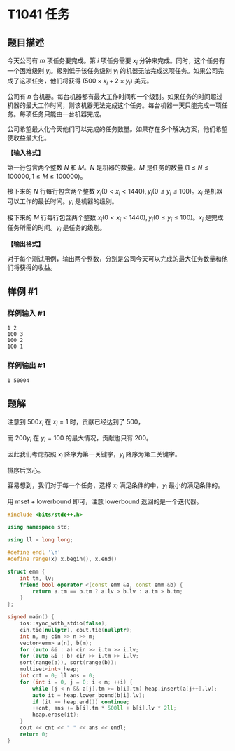 # T1041 任务

## 题目描述

今天公司有 $m$ 项任务要完成。第 $i$ 项任务需要 $x_i$ 分钟来完成。同时，这个任务有一个困难级别 $y_i$。级别低于该任务级别 $y_i$ 的机器无法完成这项任务。如果公司完成了这项任务，他们将获得 $(500\times x_i+2\times y_i)$ 美元。

公司有 $n$ 台机器。每台机器都有最大工作时间和一个级别。如果任务的时间超过机器的最大工作时间，则该机器无法完成这个任务。每台机器一天只能完成一项任务。每项任务只能由一台机器完成。

公司希望最大化今天他们可以完成的任务数量。如果存在多个解决方案，他们希望使收益最大化。

**【输入格式】**

第一行包含两个整数 $N$ 和 $M$。$N$ 是机器的数量。$M$ 是任务的数量 $(1 \leq N \leq 100000, 1\leq M\leq 100000)$。

接下来的 $N$ 行每行包含两个整数 $x_i(0<x_i<1440),y_i(0\leq y_i\leq 100)$。$x_i$ 是机器可以工作的最长时间。$y_i$ 是机器的级别。

接下来的 $M$ 行每行包含两个整数 $x_i(0<x_i<1440),y_i(0\leq y_i\leq 100)$。$x_i$ 是完成任务所需的时间。$y_i$ 是任务的级别。

**【输出格式】**

对于每个测试用例，输出两个整数，分别是公司今天可以完成的最大任务数量和他们将获得的收益。

## 样例 #1

### 样例输入 #1

```
1 2 
100 3 
100 2 
100 1
```

### 样例输出 #1

```
1 50004
```

## 题解

注意到 $500x_i$ 在 $x_i=1$ 时，贡献已经达到了 $500$，

而 $200y_i$ 在 $y_i=100$ 的最大情况，贡献也只有 $200$。

因此我们考虑按照 $x_i$ 降序为第一关键字，$y_i$ 降序为第二关键字。

排序后贪心。

容易想到，我们对于每一个任务，选择 $x_i$ 满足条件的中，$y_i$ 最小的满足条件的。

用 mset + lowerbound 即可，注意 lowerbound 返回的是一个迭代器。

```cpp
#include <bits/stdc++.h>

using namespace std;

using ll = long long;

#define endl '\n'
#define range(x) x.begin(), x.end()

struct emm {
	int tm, lv;
	friend bool operator <(const emm &a, const emm &b) {
		return a.tm == b.tm ? a.lv > b.lv : a.tm > b.tm;
	}
};

signed main() {
	ios::sync_with_stdio(false);
	cin.tie(nullptr), cout.tie(nullptr);
	int n, m; cin >> n >> m;
	vector<emm> a(n), b(m);
	for (auto &i : a) cin >> i.tm >> i.lv;
	for (auto &i : b) cin >> i.tm >> i.lv;
	sort(range(a)), sort(range(b));
	multiset<int> heap;
	int cnt = 0; ll ans = 0;
	for (int i = 0, j = 0; i < m; ++i) {
		while (j < n && a[j].tm >= b[i].tm) heap.insert(a[j++].lv);
		auto it = heap.lower_bound(b[i].lv);
		if (it == heap.end()) continue;
		++cnt, ans += b[i].tm * 500ll + b[i].lv * 2ll;
		heap.erase(it);
	}
	cout << cnt << " " << ans << endl;
	return 0;
}
```